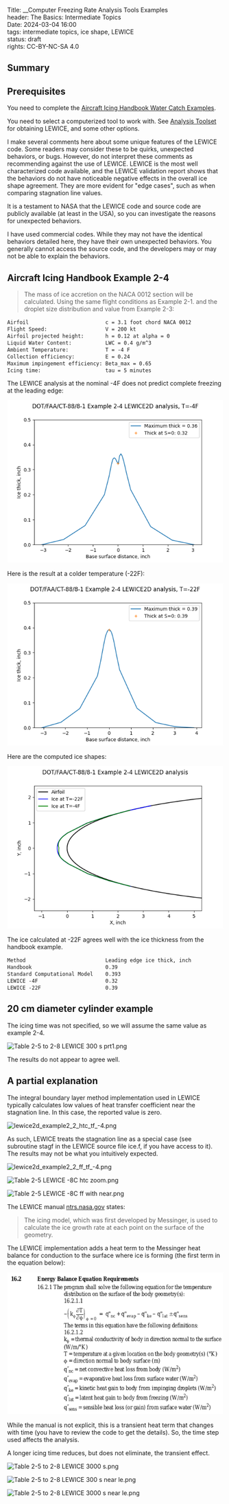 Title: __Computer Freezing Rate Analysis Tools Examples    
header: The Basics: Intermediate Topics  
Date: 2024-03-04 16:00  
tags: intermediate topics, ice shape, LEWICE   
status: draft  
rights: CC-BY-NC-SA 4.0  

## Summary  

## Prerequisites  

You need to complete the [Aircraft Icing Handbook Water Catch Examples]({filename}intermediate_water_catch_examples.md).  

You need to select a computerized tool to work with. 
See [Analysis Toolset]({filename}intermediate_toolset.md) 
for obtaining LEWICE, and some other options.  

I make several comments here about some unique features of the LEWICE code. 
Some readers may consider these to be quirks, unexpected behaviors, or bugs. 
However, do not interpret these comments as recommending against the use of LEWICE. 
LEWICE is the most well characterized code available, 
and the LEWICE validation report shows that the behaviors do not have noticeable 
negative effects in the overall ice shape agreement. 
They are more evident for "edge cases", such as when comparing stagnation line values. 

It is a testament to NASA that the LEWICE code and source code are publicly available
(at least in the USA), so you can investigate the reasons for unexpected behaviors.  

I have used commercial codes. 
While they may not have the identical behaviors detailed here, 
they have their own unexpected behaviors. 
You generally cannot access the source code, 
and the developers may or may not be able to explain the behaviors.  

## Aircraft Icing Handbook Example 2-4  

>The mass of ice accretion on the NACA 0012 section will be calculated. Using the same flight
conditions as Example 2-1. and the droplet size distribution and value from Example 2-3:  

```text
Airfoil                         c = 3.1 foot chord NACA 0012  
Flight Speed:                   V = 200 kt  
Airfoil projected height:       h = 0.12 at alpha = 0  
Liquid Water Content:           LWC = 0.4 g/m^3
Ambient Temperature:            T = -4 F
Collection efficiency:          E = 0.24  
Maximum impingement efficiency: Beta_max = 0.65  
Icing time:                     tau = 5 minutes  
``` 

The LEWICE analysis at the nominal -4F does not predict complete freezing 
at the leading edge:  

![lewice2d_example2_2_thick_tf_-4.png](..%2Fimages%2Fbasics%2Flewice2d_example2_2_thick_tf_-4.png)

Here is the result at a colder temperature (-22F):  

![lewice2d_example2_2_thick_tf_m22.png](..%2Fimages%2Fbasics%2Flewice2d_example2_2_thick_tf_m22.png)  

Here are the computed ice shapes:

![lewice2d_example2_2_ice_tf_m25.png](..%2Fimages%2Fbasics%2Flewice2d_example2_2_ice_tf_m25.png)  

The ice calculated at -22F agrees well with the ice thickness from the handbook example.  

```text
Method                          Leading edge ice thick, inch
Handbook                        0.39
Standard Computational Model    0.393
LEWICE -4F                      0.32
LEWICE -22F                     0.39
```

## 20 cm diameter cylinder example  

The icing time was not specified, 
so we will assume the same value as example 2-4.  

![Table 2-5 to 2-8 LEWICE 300 s prt1.png](..%2F..%2Ficinganalysis%2Flewice%2Fhandbook_20cm_cylinder%2FTable%202-5%20to%202-8%20LEWICE%20300%20s%20prt1.png)  

The results do not appear to agree well.  

## A partial explanation  

The integral boundary layer method implementation used in LEWICE typically calculates low values of 
heat transfer coefficient near the stagnation line. In this case, the reported value is zero.  

![lewice2d_example2_2_htc_tf_-4.png](..%2F..%2Ficinganalysis%2Flewice%2FNACA0012_impingement%2Flewice2d_example2_2_htc_tf_-4.png)  

As such, LEWICE treats the stagnation line as a special case
(see subroutine stagf in the LEWICE source file ice.f, if you have access to it). 
The results may not be what you intuitively expected.  

![lewice2d_example2_2_ff_tf_-4.png](..%2F..%2Ficinganalysis%2Flewice%2FNACA0012_impingement%2Flewice2d_example2_2_ff_tf_-4.png)  

![Table 2-5 LEWICE -8C htc zoom.png](..%2F..%2Ficinganalysis%2Flewice%2Fhandbook_20cm_cylinder%2FTable%202-5%20LEWICE%20-8C%20htc%20zoom.png)

![Table 2-5 LEWICE -8C ff with near.png](..%2F..%2Ficinganalysis%2Flewice%2Fhandbook_20cm_cylinder%2FTable%202-5%20LEWICE%20-8C%20ff%20with%20near.png)

The LEWICE manual [ntrs.nasa.gov](https://ntrs.nasa.gov/citations/20080048307) states:  

>The icing model, which was first developed by Messinger, is used to calculate the ice growth rate at each point on the surface of the geometry.  

The LEWICE implementation adds a heat term to the Messinger heat balance for conduction to the surface where ice is forming
(the first term in the equation below):  

![16_2_1 energy balance.png](..%2Fimages%2FLEWICE%20manual%2F16_2_1%20energy%20balance.png)  

While the manual is not explicit, this is a transient heat term that changes with time
(you have to review the code to get the details). 
So, the time step used affects the analysis. 

A longer icing time reduces, but does not eliminate, the transient effect.  

![Table 2-5 to 2-8 LEWICE 3000 s.png](..%2F..%2Ficinganalysis%2Flewice%2Fhandbook_20cm_cylinder%2FTable%202-5%20to%202-8%20LEWICE%203000%20s.png)  

![Table 2-5 to 2-8 LEWICE 300 s near le.png](..%2F..%2Ficinganalysis%2Flewice%2Fhandbook_20cm_cylinder%2FTable%202-5%20to%202-8%20LEWICE%20300%20s%20near%20le.png)

![Table 2-5 to 2-8 LEWICE 3000 s near le.png](..%2F..%2Ficinganalysis%2Flewice%2Fhandbook_20cm_cylinder%2FTable%202-5%20to%202-8%20LEWICE%203000%20s%20near%20le.png)  
